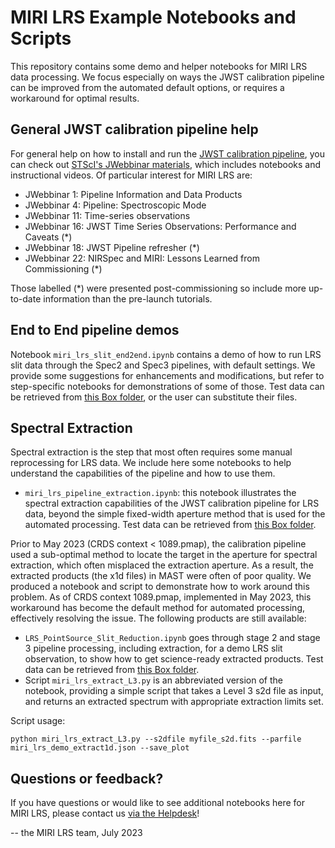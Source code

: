 # MIRI LRS Example Notebooks and Scripts

This repository contains some demo and helper notebooks for MIRI LRS data processing. We focus especially on ways the JWST calibration pipeline can be improved from the automated default options, or requires a workaround for optimal results.


## General JWST calibration pipeline help

For general help on how to install and run the [JWST calibration pipeline](https://www.github.com/spacetelescope/jwst), you can check out [STScI's JWebbinar materials](https://www.stsci.edu/jwst/science-execution/jwebbinars), which includes notebooks and instructional videos. Of particular interest for MIRI LRS are:

* JWebbinar 1: Pipeline Information and Data Products
* JWebbinar 4: Pipeline: Spectroscopic Mode
* JWebbinar 11: Time-series observations
* JWebbinar 16: JWST Time Series Observations: Performance and Caveats (*)
* JWebbinar 18: JWST Pipeline refresher (*)
* JWebbinar 22: NIRSpec and MIRI: Lessons Learned from Commissioning (*)

Those labelled (*) were presented post-commissioning so include more up-to-date information than the pre-launch tutorials. 

## End to End pipeline demos

Notebook ``miri_lrs_slit_end2end.ipynb`` contains a demo of how to run LRS slit data through the Spec2 and Spec3 pipelines, with default settings. We provide some suggestions for enhancements and modifications, but refer to step-specific notebooks for demonstrations of some of those. Test data can be retrieved from [this Box folder](https://stsci.box.com/s/i2xi18jziu1iawpkom0z2r94kvf9n9kb), or the user can substitute their files. 


## Spectral Extraction

Spectral extraction is the step that most often requires some manual reprocessing for LRS data. We include here some notebooks to help understand the capabilities of the pipeline and how to use them.

* ``miri_lrs_pipeline_extraction.ipynb``: this notebook illustrates the spectral extraction capabilities of the JWST calibration pipeline for LRS data, beyond the simple fixed-width aperture method that is used for the automated processing. Test data can be retrieved from [this Box folder](https://stsci.box.com/s/i2xi18jziu1iawpkom0z2r94kvf9n9kb).

Prior to May 2023 (CRDS context < 1089.pmap), the calibration pipeline used a sub-optimal method to locate the target in the aperture for spectral extraction, which often misplaced the extraction aperture. As a result, the extracted products (the x1d files) in MAST were often of poor quality. We produced a notebook and script to demonstrate how to work around this problem. As of CRDS context 1089.pmap, implemented in May 2023, this workaround has become the default method for automated processing, effectively resolving the issue. The following products are still available:

* ``LRS_PointSource_Slit_Reduction.ipynb`` goes through stage 2 and stage 3 pipeline processing, including extraction, for a demo LRS slit observation, to show how to get science-ready extracted products. Test data can be retrieved from [this Box folder](https://stsci.box.com/s/i2xi18jziu1iawpkom0z2r94kvf9n9kb).
* Script ``miri_lrs_extract_L3.py`` is an abbreviated version of the notebook, providing a simple script that takes a Level 3 s2d file as input, and returns an extracted spectrum with appropriate extraction limits set.

Script usage:

``python miri_lrs_extract_L3.py --s2dfile myfile_s2d.fits --parfile miri_lrs_demo_extract1d.json --save_plot``


## Questions or feedback?

If you have questions or would like to see additional notebooks here for MIRI LRS, please contact us [via the Helpdesk](https://jwsthelp.stsci.edu)!

-- the MIRI LRS team, July 2023
